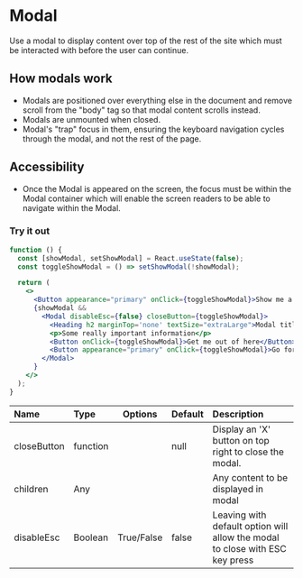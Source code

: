 # Modal

Use a modal to display content over top of the rest of the site which must be interacted with before the user can continue.

## How modals work

- Modals are positioned over everything else in the document and remove scroll from the "body" tag so that modal content scrolls instead.
- Modals are unmounted when closed.
- Modal's "trap" focus in them, ensuring the keyboard navigation cycles through the modal, and not the rest of the page.

## Accessibility

- Once the Modal is appeared on the screen, the focus must be within the Modal container which will enable the screen readers to be able to navigate within the Modal.

### Try it out

```.jsx
function () {
  const [showModal, setShowModal] = React.useState(false);
  const toggleShowModal = () => setShowModal(!showModal);

  return (
    <>
      <Button appearance="primary" onClick={toggleShowModal}>Show me a modal</Button>
      {showModal &&
        <Modal disableEsc={false} closeButton={toggleShowModal}>
          <Heading h2 marginTop='none' textSize="extraLarge">Modal title</Heading>
          <p>Some really important information</p>
          <Button onClick={toggleShowModal}>Get me out of here</Button>
          <Button appearance="primary" onClick={toggleShowModal}>Go for it 😃</Button>
        </Modal>
      }
    </>
  );
}
```

| Name        | Type     |  Options   | Default | Description                                                                  |
| :---------- | :------- | :--------: | :------ | :--------------------------------------------------------------------------- |
| closeButton | function |            | null    | Display an 'X' button on top right to close the modal.                       |
| children    | Any      |            |         | Any content to be displayed in modal                                         |
| disableEsc  | Boolean  | True/False | false   | Leaving with default option will allow the modal to close with ESC key press |
